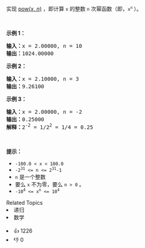 <p>实现&nbsp;<a href="https://www.cplusplus.com/reference/valarray/pow/" target="_blank">pow(<em>x</em>, <em>n</em>)</a>&nbsp;，即计算 <code>x</code> 的整数&nbsp;<code>n</code> 次幂函数（即，<code>x<sup>n</sup></code><sup><span style="font-size:10.8333px"> </span></sup>）。</p>

<p>&nbsp;</p>

<p><strong class="example">示例 1：</strong></p>

<pre>
<strong>输入：</strong>x = 2.00000, n = 10
<strong>输出：</strong>1024.00000
</pre>

<p><strong class="example">示例 2：</strong></p>

<pre>
<strong>输入：</strong>x = 2.10000, n = 3
<strong>输出：</strong>9.26100
</pre>

<p><strong class="example">示例 3：</strong></p>

<pre>
<strong>输入：</strong>x = 2.00000, n = -2
<strong>输出：</strong>0.25000
<strong>解释：</strong>2<sup>-2</sup> = 1/2<sup>2</sup> = 1/4 = 0.25
</pre>

<p>&nbsp;</p>

<p><strong>提示：</strong></p>

<ul> 
 <li><code>-100.0 &lt; x &lt; 100.0</code></li> 
 <li><code>-2<sup>31</sup> &lt;= n &lt;= 2<sup>31</sup>-1</code></li> 
 <li><code>n</code>&nbsp;是一个整数</li> 
 <li>要么 <code>x</code> 不为零，要么 <code>n &gt; 0</code> 。</li> 
 <li><code>-10<sup>4</sup> &lt;= x<sup>n</sup> &lt;= 10<sup>4</sup></code></li> 
</ul>

<div><div>Related Topics</div><div><li>递归</li><li>数学</li></div></div><br><div><li>👍 1226</li><li>👎 0</li></div>